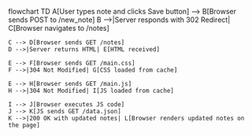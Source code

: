 flowchart TD
    A[User types note and clicks Save button] --> B[Browser sends POST to /new_note]
    B -->|Server responds with 302 Redirect| C[Browser navigates to /notes]

    C --> D[Browser sends GET /notes]
    D -->|Server returns HTML| E[HTML received]
    
    E --> F[Browser sends GET /main.css]
    F -->|304 Not Modified| G[CSS loaded from cache]

    E --> H[Browser sends GET /main.js]
    H -->|304 Not Modified| I[JS loaded from cache]

    I --> J[Browser executes JS code]
    J --> K[JS sends GET /data.json]
    K -->|200 OK with updated notes| L[Browser renders updated notes on the page]
